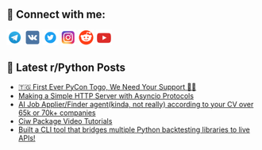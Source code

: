 ## 🔎 Connect with me:
[<img src="https://github.com/bullbesh/bullbesh/blob/main/images/Telegram.png" width="32" height="32" />](https://t.me/bullbesh)
[<img src="https://github.com/bullbesh/bullbesh/blob/main/images/VK.png" width="32" height="32" />](https://vk.com/bullbesh)
[<img src="https://github.com/bullbesh/bullbesh/blob/main/images/Twitter.png" width="32" height="32" />](https://twitter.com/bullbesh1)
[<img src="https://github.com/bullbesh/bullbesh/blob/main/images/Instagram.png" width="32" height="32" />](https://www.instagram.com/bullbesh)
[<img src="https://github.com/bullbesh/bullbesh/blob/main/images/Reddit.png" width="32" height="32" />](https://www.reddit.com/user/bullbesh)
[<img src="https://github.com/bullbesh/bullbesh/blob/main/images/YouTube.png" width="32" height="32" />](https://www.youtube.com/channel/UCtfjRs6uzgq5mfm8S06WTcg)

## 📕 Latest r/Python Posts
<!-- BLOG-POST-LIST:START -->
- [🇹🇬 First Ever PyCon Togo, We Need Your Support 💙🐍](https://www.reddit.com/r/Python/comments/1lpf6n7/first_ever_pycon_togo_we_need_your_support/)
- [Making a Simple HTTP Server with Asyncio Protocols](https://www.reddit.com/r/Python/comments/1lpcaec/making_a_simple_http_server_with_asyncio_protocols/)
- [AI Job Applier/Finder agent&lpar;kinda, not really&rpar; according to your CV over 65k or 70k+ companies](https://www.reddit.com/r/Python/comments/1lpatl1/ai_job_applierfinder_agentkinda_not_really/)
- [Ciw Package Video Tutorials](https://www.reddit.com/r/Python/comments/1lp4fky/ciw_package_video_tutorials/)
- [Built a CLI tool that bridges multiple Python backtesting libraries to live APIs!](https://www.reddit.com/r/Python/comments/1lp470w/built_a_cli_tool_that_bridges_multiple_python/)
<!-- BLOG-POST-LIST:END -->

